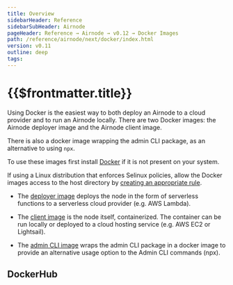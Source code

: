 ```yaml
---
title: Overview
sidebarHeader: Reference
sidebarSubHeader: Airnode
pageHeader: Reference → Airnode → v0.12 → Docker Images
path: /reference/airnode/next/docker/index.html
version: v0.11
outline: deep
tags:
---
```


<VersionWarning/>

<PageHeader/>

<SearchHighlight/>

<FlexStartTag/>

# {{$frontmatter.title}}

Using Docker is the easiest way to both deploy an Airnode to a cloud provider
and to run an Airnode locally. There are two Docker images: the Airnode deployer
image and the Airnode client image.

There is also a docker image wrapping the admin CLI package, as an alternative
to using `npx`.

To use these images first install [Docker](https://docs.docker.com/get-docker/)
if it is not present on your system.

If using a Linux distribution that enforces Selinux policies, allow the Docker
images access to the host directory by
[creating an appropriate rule](https://stackoverflow.com/questions/24288616/permission-denied-on-accessing-host-directory-in-docker).

- The [deployer image](/reference/airnode/next/docker/deployer-image.md) deploys
  the node in the form of serverless functions to a serverless cloud provider
  (e.g. AWS Lambda).

- The [client image](/reference/airnode/next/docker/client-image.md) is the node
  itself, containerized. The container can be run locally or deployed to a cloud
  hosting service (e.g. AWS EC2 or Lightsail).

- The [admin CLI image](/reference/airnode/next/docker/admin-cli-image.md) wraps
  the admin CLI package in a docker image to provide an alternative usage option
  to the Admin CLI commands (npx).

## DockerHub

<DockerHubImages/>

<FlexEndTag/>
